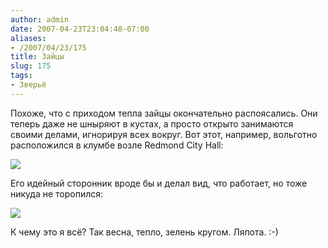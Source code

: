 ```yaml
---
author: admin
date: 2007-04-23T23:04:48-07:00
aliases:
- /2007/04/23/175
title: Зайцы
slug: 175
tags:
- Зверьё
---
```


Похоже, что с приходом тепла зайцы окончательно распоясались. Они теперь даже не шныряют в кустах, а просто открыто занимаются своими делами, игнорируя всех вокруг. Вот этот, например, вольготно расположился в клумбе возле Redmond City Hall:

[![](/2007/04/rabbit1.thumbnail.jpg)](/2007/04/rabbit1.jpg)

Его идейный сторонник вроде бы и делал вид, что работает, но тоже никуда не торопился:

[![](/2007/04/rabbit2.thumbnail.jpg)](/2007/04/rabbit2.jpg)

К чему это я всё? Так весна, тепло, зелень кругом. Ляпота. :-)
